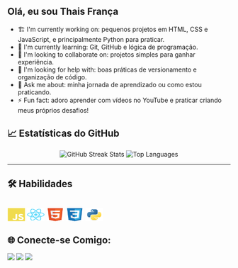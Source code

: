 ## Olá, eu sou Thais França


- 🏗 I'm currently working on: pequenos projetos em HTML, CSS e JavaScript, e principalmente Python para praticar.
- 🌱 I'm currently learning: Git, GitHub e lógica de programação.
- 🤝 I'm looking to collaborate on: projetos simples para ganhar experiência.
- 😬 I'm looking for help with: boas práticas de versionamento e organização de código.
- 💬 Ask me about: minha jornada de aprendizado ou como estou praticando.
- ⚡ Fun fact: adoro aprender com vídeos no YouTube e praticar criando meus próprios desafios!

## 📈 Estatísticas do GitHub
<div align="center">
<img width=48% src="https://github-readme-streak-stats.herokuapp.com?user=Thaisfranca123&theme=dracula&mode=weekly" alt="GitHub Streak Stats" />
<img width=48% src="https://github-readme-stats.vercel.app/api/top-langs/?username=Thaisfranca123&show_icons=true&theme=dracula&layout=compact" alt="Top Languages" />
</div>

---

##  🛠️ Habilidades 
<div style="display: inline_block"><br>
  <img align="center" alt="Rafa-Js" height="30" width="40" src="https://raw.githubusercontent.com/devicons/devicon/master/icons/javascript/javascript-plain.svg">
  <img align="center" alt="Rafa-React" height="30" width="40" src="https://raw.githubusercontent.com/devicons/devicon/master/icons/react/react-original.svg">
  <img align="center" alt="Rafa-HTML" height="30" width="40" src="https://raw.githubusercontent.com/devicons/devicon/master/icons/html5/html5-original.svg">
  <img align="center" alt="Rafa-CSS" height="30" width="40" src="https://raw.githubusercontent.com/devicons/devicon/master/icons/css3/css3-original.svg">
  <img align="center" alt="Rafa-Python" height="30" width="40" src="https://raw.githubusercontent.com/devicons/devicon/master/icons/python/python-original.svg">
</div>

## 🌐 Conecte-se Comigo:
<div> 
  <a href="https://instagram.com/thais_dev_" target="_blank"><img src="https://img.shields.io/badge/-Instagram-%23E4405F?style=for-the-badge&logo=instagram&logoColor=white" target="_blank"></a>
  <a href="https://discord.gg/thaisfr_" target="_blank"><img src="https://img.shields.io/badge/Discord-7289DA?style=for-the-badge&logo=discord&logoColor=white" target="_blank"></a> 
  <a href = "mailto:thaisfrancadearruda@gmail.com"><img src="https://img.shields.io/badge/-Gmail-%23333?style=for-the-badge&logo=gmail&logoColor=white" target="_blank"></a>
</div>
